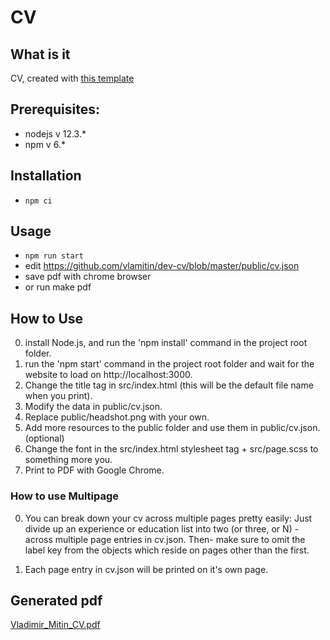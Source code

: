 # CV

## What is it
CV, created with [this template](https://github.com/EyalPerry/dev-cv)

## Prerequisites:
- nodejs v 12.3.*
- npm v 6.*

## Installation
- `npm ci`

## Usage
- `npm run start`
- edit https://github.com/vlamitin/dev-cv/blob/master/public/cv.json
- save pdf with chrome browser
- or run make pdf

## How to Use
0) install Node.js, and run the 'npm install' command in the project root folder.
1) run the 'npm start' command in the project root folder and wait for the website to load on http://localhost:3000.
3) Change the title tag in src/index.html (this will be the default file name when you print).
4) Modify the data in public/cv.json.
5) Replace public/headshot.png with your own.
6) Add more resources to the public folder and use them in public/cv.json. (optional)
7) Change the font in the src/index.html stylesheet tag + src/page.scss to something more you.
8) Print to PDF with Google Chrome.

### How to use Multipage
0) You can break down your cv across multiple pages pretty easily:
Just divide up an experience or education list into two (or three, or N) - across multiple page entries in cv.json.
Then- make sure to omit the label key from the objects which reside on pages other than the first. 

1) Each page entry in cv.json will be printed on it's own page.

## Generated pdf
[Vladimir_Mitin_CV.pdf](https://github.com/vlamitin/dev-cv/blob/master/Vladimir_Mitin_CV.pdf)
